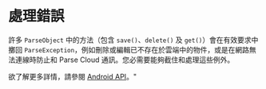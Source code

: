 # 處理錯誤

許多 `ParseObject` 中的方法（包含 `save()`、`delete()` 及 `get()`）會在有效要求中擲回 `ParseException`，例如刪除或編輯已不存在於雲端中的物件，或是在網路無法連線時防止和 Parse Cloud 通訊。您必需要能夠截住和處理這些例外。

欲了解更多詳情，請參閱 [Android API](/docs/android)。" 
